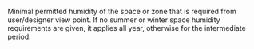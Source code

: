 Minimal permitted humidity of the space or zone that is required from user/designer view point.  If no summer or winter space humidity requirements are given, it applies all year, otherwise for the intermediate period.